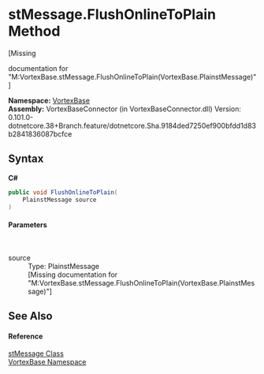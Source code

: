 # stMessage.FlushOnlineToPlain Method 
 

\[Missing <summary> documentation for "M:VortexBase.stMessage.FlushOnlineToPlain(VortexBase.PlainstMessage)"\]

**Namespace:**&nbsp;<a href="N_VortexBase.md">VortexBase</a><br />**Assembly:**&nbsp;VortexBaseConnector (in VortexBaseConnector.dll) Version: 0.101.0-dotnetcore.38+Branch.feature/dotnetcore.Sha.9184ded7250ef900bfdd1d83b2841836087bcfce

## Syntax

**C#**<br />
``` C#
public void FlushOnlineToPlain(
	PlainstMessage source
)
```


#### Parameters
&nbsp;<dl><dt>source</dt><dd>Type: PlainstMessage<br />\[Missing <param name="source"/> documentation for "M:VortexBase.stMessage.FlushOnlineToPlain(VortexBase.PlainstMessage)"\]</dd></dl>

## See Also


#### Reference
<a href="T_VortexBase_stMessage.md">stMessage Class</a><br /><a href="N_VortexBase.md">VortexBase Namespace</a><br />